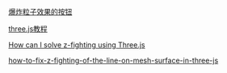 [爆炸粒子效果的按钮](https://java.ctolib.com/codrops-ParticleEffectsButtons.html)

[three.js教程](https://teakki.com/p/58a3ef1bf0d40775548c908f)

[How can I solve z-fighting using Three.js](https://stackoverflow.com/questions/40328722/how-can-i-solve-z-fighting-using-three-js)

[how-to-fix-z-fighting-of-the-line-on-mesh-surface-in-three-js](https://stackoverflow.com/questions/55256675/how-to-fix-z-fighting-of-the-line-on-mesh-surface-in-three-js)
